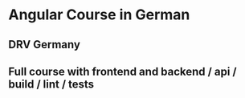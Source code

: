 


# Angular Course in German

## DRV Germany

## Full course with frontend and backend / api / build / lint / tests
